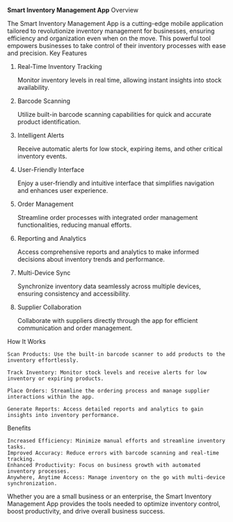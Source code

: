 **Smart Inventory Management App**
Overview

The Smart Inventory Management App is a cutting-edge mobile application tailored to revolutionize inventory management for businesses, ensuring efficiency and organization even when on the move. This powerful tool empowers businesses to take control of their inventory processes with ease and precision.
Key Features
1. Real-Time Inventory Tracking

    Monitor inventory levels in real time, allowing instant insights into stock availability.

2. Barcode Scanning

    Utilize built-in barcode scanning capabilities for quick and accurate product identification.

3. Intelligent Alerts

    Receive automatic alerts for low stock, expiring items, and other critical inventory events.

4. User-Friendly Interface

    Enjoy a user-friendly and intuitive interface that simplifies navigation and enhances user experience.

5. Order Management

    Streamline order processes with integrated order management functionalities, reducing manual efforts.

6. Reporting and Analytics

    Access comprehensive reports and analytics to make informed decisions about inventory trends and performance.

7. Multi-Device Sync

    Synchronize inventory data seamlessly across multiple devices, ensuring consistency and accessibility.

8. Supplier Collaboration

    Collaborate with suppliers directly through the app for efficient communication and order management.

How It Works

    Scan Products: Use the built-in barcode scanner to add products to the inventory effortlessly.

    Track Inventory: Monitor stock levels and receive alerts for low inventory or expiring products.

    Place Orders: Streamline the ordering process and manage supplier interactions within the app.

    Generate Reports: Access detailed reports and analytics to gain insights into inventory performance.

Benefits

    Increased Efficiency: Minimize manual efforts and streamline inventory tasks.
    Improved Accuracy: Reduce errors with barcode scanning and real-time tracking.
    Enhanced Productivity: Focus on business growth with automated inventory processes.
    Anywhere, Anytime Access: Manage inventory on the go with multi-device synchronization.

Whether you are a small business or an enterprise, the Smart Inventory Management App provides the tools needed to optimize inventory control, boost productivity, and drive overall business success.
